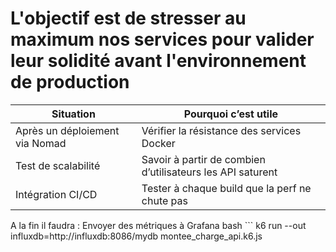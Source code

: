 # L'objectif est de stresser au maximum nos services pour valider leur solidité avant l'environnement de production

| Situation                      | Pourquoi c’est utile                                     |
| ------------------------------ | -------------------------------------------------------- |
| Après un déploiement via Nomad | Vérifier la résistance des services Docker               |
| Test de scalabilité            | Savoir à partir de combien d’utilisateurs les API saturent |
| Intégration CI/CD              | Tester à chaque build que la perf ne chute pas           |

A la fin il faudra :
Envoyer des métriques à Grafana
bash ```
k6 run --out influxdb=http://influxdb:8086/mydb montee_charge_api.k6.js
``` 